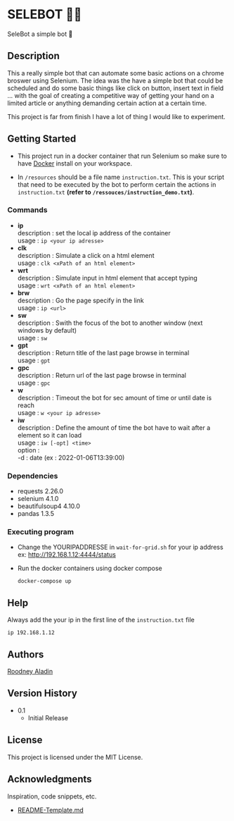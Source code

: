 # SELEBOT 🤖🤖

SeleBot a simple bot 🤖

## Description

This a really simple bot that can automate some basic actions on a chrome broswer using Selenium. The idea was the have a simple bot that could be scheduled and do some basic things like click on button, insert text in field ... with the goal of creating a competitive way of getting your hand on a limited article or anything demanding certain action at a certain time.

This project is far from finish I have a lot of thing I would like to experiment.

## Getting Started
* This project run in a docker container that run Selenium so make sure to have [Docker](https://www.docker.com) install on your workspace.

* In ```/resources``` should be a file name ```instruction.txt```. This is your script that need to be executed by the bot to perform certain the actions in ```instruction.txt``` **(refer to ```/ressouces/instruction_demo.txt```)**.

### Commands
* **ip**   
  description : set the local ip address of the container  
  usage : ```ip <your ip adresse>```
* **clk**  
  description : Simulate a click on a html element  
  usage : ```clk <xPath of an html element>```
* **wrt**  
  description : Simulate input in html element that accept typing  
  usage : ```wrt <xPath of an html element>```
* **brw**  
  description : Go the page specify in the link   
  usage : ```ip <url>```
* **sw**  
  description : Swith the focus of the bot to another window (next windows by default)  
  usage : ```sw ```
* **gpt**  
  description : Return title of the last page browse in terminal  
  usage : ```gpt ```
* **gpc**  
  description : Return url of the last page browse in terminal  
  usage : ```gpc ```
* **w**  
  description : Timeout the bot for sec amount of time or until date is reach  
  usage : ```w <your ip adresse>```
* **iw**  
  description : Define the amount of time the bot have to wait after a element so it can load  
  usage : ```iw [-opt] <time>```  
  option :   
  -d : date (ex : 2022-01-06T13:39:00) 
  

### Dependencies

* requests 2.26.0
* selenium 4.1.0
* beautifulsoup4 4.10.0
* pandas 1.3.5


### Executing program

* Change the YOURIPADDRESSE in ```wait-for-grid.sh``` for your ip address
    ex: http://192.168.1.12:4444/status


* Run the docker containers using docker compose
    ```
    docker-compose up
    ```


## Help

Always add the your ip in the first line of the ```instruction.txt``` file  

```
ip 192.168.1.12
```

## Authors
[Roodney Aladin](https://www.linkedin.com/in/aladin-roodney) 

## Version History
* 0.1
    * Initial Release

## License

This project is licensed under the MIT License.
## Acknowledgments

Inspiration, code snippets, etc.
* [README-Template.md](https://gist.github.com/DomPizzie/7a5ff55ffa9081f2de27c315f5018afc)
